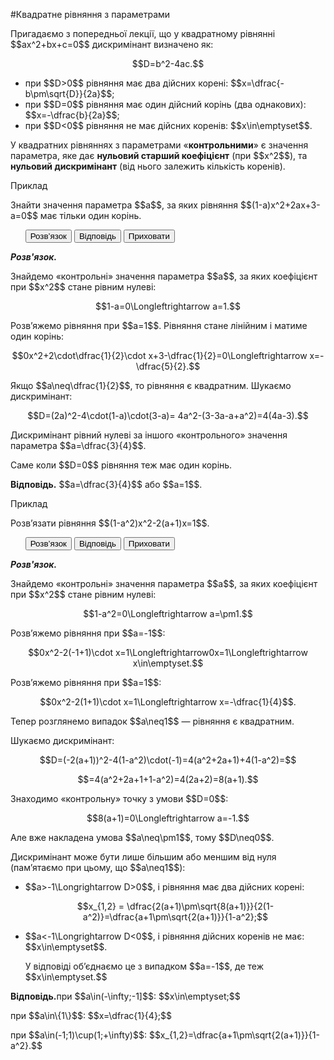 #Квадратне рівняння з параметрами

<p>Пригадаємо з попередньої лекції, що у квадратному рівнянні $$ax^2+bx+c=0$$ дискримінант визначено як:</p>

<p align="center">$$D=b^2-4ac.$$</p>

<ul>
<li>при $$D>0$$ рівняння має два дійсних корені: $$x=\dfrac{-b\pm\sqrt{D}}{2a}$$;</li>
<li>при $$D=0$$ рівняння має один дійсний корінь (два однакових): $$x=-\dfrac{b}{2a}$$;</li>
<li>при $$D<0$$ рівняння не має дійсних коренів: $$x\in\emptyset$$.</li>
</ul>

<p>У квадратних рівняннях з параметрами «<b>контрольними</b>» є значення параметра, яке дає <b>нульовий старший коефіцієнт</b> (при $$x^2$$), та <b>нульовий дискримінант</b> (від нього залежить кількість коренів).</p>

<div class="space">
<div class="task-wrap">
<span class="task">Приклад</span>
<div class="task-text">
<p>Знайти значення параметра $$a$$, за яких рівняння $$(1-a)x^2+2ax+3-a=0$$ має тільки один корінь.</p>
<p>
<ul class="nav-tab" id="mytab">
    <button class="btn" data-target="#decision" data-toggle="pill">Розв’язок</button>
    <button class="btn" data-target="#answer" data-toggle="pill">Вiдповiдь</button>
    <button class="btn" data-target="#hide" data-toggle="pill">Приховати</button>
</ul>
<div id="mytab" class="tab-content">
    <div class="tab-pane" id="decision">
<p><b><i>Розв'язок.</i></b></p>
<p>Знайдемо «контрольні» значення параметра $$a$$, за яких коефіцієнт при $$x^2$$ стане рівним нулеві:</p>
<p align="center">$$1-a=0\Longleftrightarrow a=1.$$</p>
<p>Розв’яжемо рівняння при $$a=1$$. Рівняння стане лінійним і матиме один корінь:</p>
<p align="center">$$0x^2+2\cdot\dfrac{1}{2}\cdot x+3-\dfrac{1}{2}=0\Longleftrightarrow x=-\dfrac{5}{2}.$$</p>
<p>Якщо $$a\neq\dfrac{1}{2}$$, то рівняння є квадратним. Шукаємо дискримінант:</p>
<p align="center">$$D=(2a)^2-4\cdot(1-a)\cdot(3-a)= 4a^2-(3-3a-a+a^2)=4(4a-3).$$</p>
<p>Дискримінант рівний нулеві за іншого «контрольного» значення параметра $$a=\dfrac{3}{4}$$.</p>
<p>Саме коли $$D=0$$ рівняння теж має один корінь.</p>
    </div>
    <div class="tab-pane" id="answer">
<p><b>Відповідь.</b> $$a=\dfrac{3}{4}$$ або $$a=1$$.</p>
    </div>
    <div class="tab-pane" id="hide"></div>
</div>
</p>
</div>
</div>
</div>
<div class="space"></div>

<div class="space">
<div class="task-wrap">
<span class="task">Приклад</span>
<div class="task-text">
<p>Розв’язати рівняння $$(1-a^2)x^2-2(a+1)x=1$$.</p>
<p>
<ul class="nav-tab" id="pr1">
<button class="btn" data-target="#decision1" data-toggle="tab">Розв’язок</button>
<button class="btn" data-target="#answer1" data-toggle="tab">Вiдповiдь</button>
<button class="btn" data-target="#hide1" data-toggle="tab">Приховати</button>
</ul>

<div id="pr1" class="tab-content">
  <div class="tab-pane" id="decision1">
<p><b><i>Розв'язок.</i></b></p>
<p>Знайдемо «контрольні» значення параметра $$a$$, за яких коефіцієнт при $$x^2$$ стане рівним нулеві:</p>
<p align="center">$$1-a^2=0\Longleftrightarrow a=\pm1.$$</p>
<p>Розв’яжемо рівняння при $$a=-1$$:</p>
<p align="center">$$0x^2-2(-1+1)\cdot x=1\Longleftrightarrow0x=1\Longleftrightarrow x\in\emptyset.$$</p>
<p>Розв’яжемо рівняння при $$a=1$$:</p>
<p align="center">$$0x^2-2(1+1)\cdot x=1\Longleftrightarrow x=-\dfrac{1}{4}$$.</p>
<p>Тепер розглянемо випадок $$a\neq1$$ — рівняння є квадратним.</p>
<p>Шукаємо дискримінант:</p>
<p align="center">$$D=(-2(a+1))^2-4(1-a^2)\cdot(-1)=4(a^2+2a+1)+4(1-a^2)=$$</p>
<p align="center">$$=4(a^2+2a+1+1-a^2)=4(2a+2)=8(a+1).$$</p>
<p>Знаходимо «контрольну» точку з умови $$D=0$$:</p>
<p align="center">$$8(a+1)=0\Longleftrightarrow a=-1.$$</p>
<p>Але вже накладена умова $$a\neq\pm1$$, тому $$D\neq0$$.</p>
<p>Дискримінант може бути лише більшим або меншим від нуля (пам’ятаємо при цьому, що $$a\neq1$$):</p>
<ul>
<li><p>$$a>-1\Longrightarrow D>0$$, і рівняння має два дійсних корені:</p>
<p align="center">$$x_{1,2} = \dfrac{2(a+1)\pm\sqrt{8(a+1)}}{2(1-a^2)}=\dfrac{a+1\pm\sqrt{2(a+1)}}{1-a^2};$$</p></li>
<li><p>$$a<-1\Longrightarrow D<0$$, і рівняння дійсних коренів не має: $$x\in\emptyset$$.</p>
<p>У відповіді об’єднаємо це з випадком $$a=-1$$, де теж $$x\in\emptyset.$$</p></li>
</ul>
    </div>
  <div class="tab-pane" id="answer1">
<p><b>Відповідь.</b>при $$a\in(-\infty;-1]$$: $$x\in\emptyset;$$</p>
<p>при $$a\in\{1\}$$: $$x=\dfrac{1}{4};$$</p>
<p>при $$a\in(-1;1)\cup(1;+\infty)$$: $$x_{1,2}=\dfrac{a+1\pm\sqrt{2(a+1)}}{1-a^2}.$$</p>
   </div>
  <div class="tab-pane" id="hide1"></div>
</div>
</p>    
</div>
</div>
</div>
<div class="space"></div>